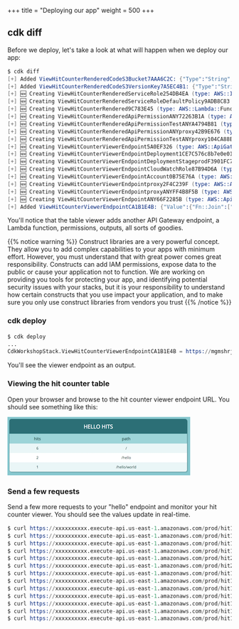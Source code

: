 +++
title = "Deploying our app"
weight = 500
+++

## cdk diff

Before we deploy, let's take a look at what will happen when we deploy our app:

```s
$ cdk diff
[+] Added ViewHitCounterRenderedCodeS3Bucket7AAA6C2C: {"Type":"String","Description":"S3 bucket for asset \"CdkWorkshopStack/ViewHitCounter/Rendered/Code\""}
[+] Added ViewHitCounterRenderedCodeS3VersionKey7A5EC4B1: {"Type":"String","Description":"S3 key for asset version \"CdkWorkshopStack/ViewHitCounter/Rendered/Code\""}
[+] 🆕 Creating ViewHitCounterRenderedServiceRole254DB4EA (type: AWS::IAM::Role)
[+] 🆕 Creating ViewHitCounterRenderedServiceRoleDefaultPolicy9ADB8C83 (type: AWS::IAM::Policy)
[+] 🆕 Creating ViewHitCounterRendered9C783E45 (type: AWS::Lambda::Function)
[+] 🆕 Creating ViewHitCounterRenderedApiPermissionANY72263B1A (type: AWS::Lambda::Permission)
[+] 🆕 Creating ViewHitCounterRenderedApiPermissionTestANYA4794B81 (type: AWS::Lambda::Permission)
[+] 🆕 Creating ViewHitCounterRenderedApiPermissionANYproxy42B9E676 (type: AWS::Lambda::Permission)
[+] 🆕 Creating ViewHitCounterRenderedApiPermissionTestANYproxy104CA88E (type: AWS::Lambda::Permission)
[+] 🆕 Creating ViewHitCounterViewerEndpoint5A0EF326 (type: AWS::ApiGateway::RestApi)
[+] 🆕 Creating ViewHitCounterViewerEndpointDeployment1CE7C576c8b7e0e01eb7ce2a4bbbe28f079d181b (type: AWS::ApiGateway::Deployment)
[+] 🆕 Creating ViewHitCounterViewerEndpointDeploymentStageprodF3901FC7 (type: AWS::ApiGateway::Stage)
[+] 🆕 Creating ViewHitCounterViewerEndpointCloudWatchRole87B94D6A (type: AWS::IAM::Role)
[+] 🆕 Creating ViewHitCounterViewerEndpointAccount0B75E76A (type: AWS::ApiGateway::Account)
[+] 🆕 Creating ViewHitCounterViewerEndpointproxy2F4C239F (type: AWS::ApiGateway::Resource)
[+] 🆕 Creating ViewHitCounterViewerEndpointproxyANYFF4B8F5B (type: AWS::ApiGateway::Method)
[+] 🆕 Creating ViewHitCounterViewerEndpointANY66F2285B (type: AWS::ApiGateway::Method)
[+] Added ViewHitCounterViewerEndpointCA1B1E4B: {"Value":{"Fn::Join":["",["https://",{"Ref":"ViewHitCounterViewerEndpoint5A0EF326"},".execute-api.",{"Ref":"AWS::Region"},".amazonaws.com/",{"Ref":"ViewHitCounterViewerEndpointDeploymentStageprodF3901FC7"},"/"]]},"Export":{"Name":"CdkWorkshopStack:ViewHitCounterViewerEndpointCA1B1E4B"}}
```

You'll notice that the table viewer adds another API Gateway endpoint, a Lambda
function, permissions, outputs, all sorts of goodies.

{{% notice warning %}} Construct libraries are a very powerful concept. They
allow you to add complex capabilities to your apps with minimum effort. However,
you must understand that with great power comes great responsibility. Constructs
can add IAM permissions, expose data to the public or cause your application not
to function. We are working on providing you tools for protecting your app, and
identifying potential security issues with your stacks, but it is your
responsibility to understand how certain constructs that you use impact your
application, and to make sure you only use construct libraries from vendors you
trust  {{% /notice %}}

### cdk deploy

```s
$ cdk deploy
...
CdkWorkshopStack.ViewHitCounterViewerEndpointCA1B1E4B = https://mgmshrjxt1.execute-api.us-east-1.amazonaws.com/prod/
```

You'll see the viewer endpoint as an output.

### Viewing the hit counter table

Open your browser and browse to the hit counter viewer endpoint URL. You should
see something like this:

![](./viewer1.png)

### Send a few requests

Send a few more requests to your "hello" endpoint and monitor your hit counter
viewer. You should see the values update in real-time.

```s
$ curl https://xxxxxxxxxx.execute-api.us-east-1.amazonaws.com/prod/hit1
$ curl https://xxxxxxxxxx.execute-api.us-east-1.amazonaws.com/prod/hit1
$ curl https://xxxxxxxxxx.execute-api.us-east-1.amazonaws.com/prod/hit1
$ curl https://xxxxxxxxxx.execute-api.us-east-1.amazonaws.com/prod/hit1
$ curl https://xxxxxxxxxx.execute-api.us-east-1.amazonaws.com/prod/hit2
$ curl https://xxxxxxxxxx.execute-api.us-east-1.amazonaws.com/prod/hit2
$ curl https://xxxxxxxxxx.execute-api.us-east-1.amazonaws.com/prod/hit1
$ curl https://xxxxxxxxxx.execute-api.us-east-1.amazonaws.com/prod/hit1
$ curl https://xxxxxxxxxx.execute-api.us-east-1.amazonaws.com/prod/hit1
$ curl https://xxxxxxxxxx.execute-api.us-east-1.amazonaws.com/prod/hit1
$ curl https://xxxxxxxxxx.execute-api.us-east-1.amazonaws.com/prod/hit1
$ curl https://xxxxxxxxxx.execute-api.us-east-1.amazonaws.com/prod/hit1
$ curl https://xxxxxxxxxx.execute-api.us-east-1.amazonaws.com/prod/hit1
```

